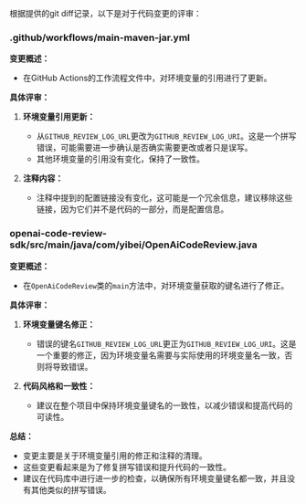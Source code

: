 根据提供的git diff记录，以下是对于代码变更的评审：

### .github/workflows/main-maven-jar.yml

**变更概述：**
- 在GitHub Actions的工作流程文件中，对环境变量的引用进行了更新。

**具体评审：**

1. **环境变量引用更新：**
   - 从`GITHUB_REVIEW_LOG_URL`更改为`GITHUB_REVIEW_LOG_URI`。这是一个拼写错误，可能需要进一步确认是否确实需要更改或者只是误写。
   - 其他环境变量的引用没有变化，保持了一致性。

2. **注释内容：**
   - 注释中提到的配置链接没有变化，这可能是一个冗余信息，建议移除这些链接，因为它们并不是代码的一部分，而是配置信息。

### openai-code-review-sdk/src/main/java/com/yibei/OpenAiCodeReview.java

**变更概述：**
- 在`OpenAiCodeReview`类的`main`方法中，对环境变量获取的键名进行了修正。

**具体评审：**

1. **环境变量键名修正：**
   - 错误的键名`GITHUB_REVIEW_LOG_URL`更正为`GITHUB_REVIEW_LOG_URI`。这是一个重要的修正，因为环境变量名需要与实际使用的环境变量名一致，否则将导致错误。

2. **代码风格和一致性：**
   - 建议在整个项目中保持环境变量键名的一致性，以减少错误和提高代码的可读性。

**总结：**
- 变更主要是关于环境变量引用的修正和注释的清理。
- 这些变更看起来是为了修复拼写错误和提升代码的一致性。
- 建议在代码库中进行进一步的检查，以确保所有环境变量键名都一致，并且没有其他类似的拼写错误。